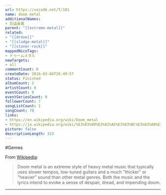 ```yaml
---
url: https://vocadb.net/T/101
name: doom metal
additionalNames: 
- 厄运金属
parent: "[[extreme-metal]]"
related:
- "[[drone]]"
- "[[sludge-metal]]"
- "[[stoner-rock]]"
mappedNicoTags:
- ドゥームメタル
newTargets:
- all
commentCount: 0
createDate: 2016-03-04T20:49:57
status: Finished
albumCount: 2
artistCount: 8
eventCount: 0
eventSeriesCount: 0
followerCount: 7
songListCount: 1
songCount: 70
links: 
- https://en.wikipedia.org/wiki/Doom_metal
- https://ja.wikipedia.org/wiki/%E3%83%89%E3%82%A5%E3%83%BC%E3%83%A0%E3%83%A1%E3%82%BF%E3%83%AB
picture: false
descriptionLength: 323
---
```


#Genres

From [Wikipedia](https://en.wikipedia.org/wiki/Doom_metal):
>Doom metal is an extreme style of heavy metal music that typically uses slower tempos, low-tuned guitars and a much "thicker" or "heavier" sound than other metal genres. Both the music and the lyrics intend to evoke a sense of despair, dread, and impending doom.

---

